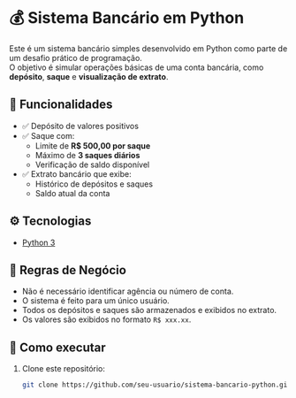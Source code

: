 # 💰 Sistema Bancário em Python

Este é um sistema bancário simples desenvolvido em Python como parte de um desafio prático de programação.  
O objetivo é simular operações básicas de uma conta bancária, como **depósito**, **saque** e **visualização de extrato**.

## 🧠 Funcionalidades

- ✅ Depósito de valores positivos
- ✅ Saque com:
  - Limite de **R$ 500,00 por saque**
  - Máximo de **3 saques diários**
  - Verificação de saldo disponível
- ✅ Extrato bancário que exibe:
  - Histórico de depósitos e saques
  - Saldo atual da conta

## ⚙️ Tecnologias

- [Python 3](https://www.python.org/)

## 📝 Regras de Negócio

- Não é necessário identificar agência ou número de conta.
- O sistema é feito para um único usuário.
- Todos os depósitos e saques são armazenados e exibidos no extrato.
- Os valores são exibidos no formato `R$ xxx.xx`.

## 📁 Como executar

1. Clone este repositório:
   ```bash
   git clone https://github.com/seu-usuario/sistema-bancario-python.git
